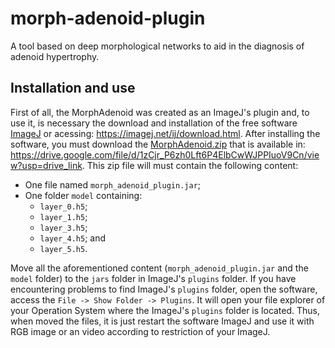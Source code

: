 # morph-adenoid-plugin
A tool based on deep morphological networks to aid in the diagnosis of adenoid hypertrophy.

## Installation and use
First of all, the MorphAdenoid was created as an ImageJ's plugin and, to use it, is necessary the download and installation of the free software [ImageJ](https://imagej.net/ij/download.html) or acessing: https://imagej.net/ij/download.html.
After installing the software, you must download the [MorphAdenoid.zip](https://drive.google.com/file/d/1zCjr_P6zh0Lft6P4ElbCwWJPPIuoV9Cn/view?usp=drive_link) that is available in: https://drive.google.com/file/d/1zCjr_P6zh0Lft6P4ElbCwWJPPIuoV9Cn/view?usp=drive_link.
This zip file will must contain the following content:
- One file named `morph_adenoid_plugin.jar`;
- One folder `model` containing:
    - `layer_0.h5`;
    - `layer_1.h5`;
    - `layer_3.h5`;
    - `layer_4.h5`; and
    - `layer_5.h5`.

Move all the aforementioned content (`morph_adenoid_plugin.jar` and the `model` folder) to the `jars` folder in ImageJ's `plugins` folder. If you have encountering problems to find ImageJ's `plugins` folder, open the software, access the `File -> Show Folder -> Plugins`.
It will open your file explorer of your Operation System where the ImageJ's `plugins` folder is located.
Thus, when moved the files, it is just restart the software ImageJ and use it with RGB image or an video according to restriction of your ImageJ.